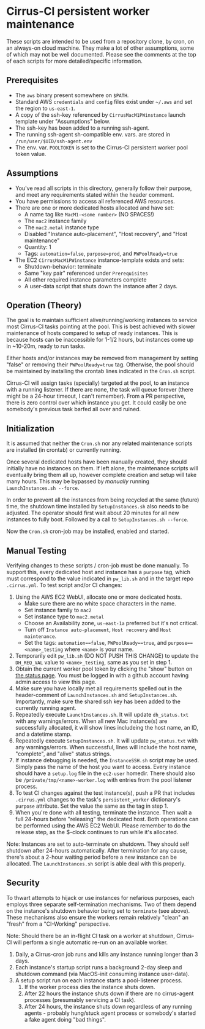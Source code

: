 # Cirrus-CI persistent worker maintenance

These scripts are intended to be used from a repository clone,
by cron, on an always-on cloud machine.  They make a lot of
other assumptions, some of which may not be well documented.
Please see the comments at the top of each scripts for more
detailed/specific information.

## Prerequisites

* The `aws` binary present somewhere on `$PATH`.
* Standard AWS `credentials` and `config` files exist under `~/.aws`
  and set the region to `us-east-1`.
* A copy of the ssh-key referenced by `CirrusMacM1PWinstance` launch template
  under "Assumptions" below.
* The ssh-key has been added to a running ssh-agent.
* The running ssh-agent sh-compatible env. vars. are stored in
  `/run/user/$UID/ssh-agent.env`
* The env. var. `POOLTOKEN` is set to the Cirrus-CI persistent worker pool
  token value.

## Assumptions

* You've read all scripts in this directory, generally follow
  their purpose, and meet any requirements stated within the
  header comment.
* You have permissions to access all referenced AWS resources.
* There are one or more dedicated hosts allocated and have set:
  * A name tag like `MacM1-<some number>` (NO SPACES!)
  * The `mac2` instance family
  * The `mac2.metal` instance type
  * Disabled "Instance auto-placement", "Host recovery", and "Host maintenance"
  * Quantity: 1
  * Tags: `automation=false`, `purpose=prod`, and `PWPoolReady=true`
* The EC2 `CirrusMacM1PWinstance` instance-template exists and sets:
  * Shutdown-behavior: terminate
  * Same "key pair" referenced under `Prerequisites`
  * All other required instance parameters complete
  * A user-data script that shuts down the instance after 2 days.

## Operation (Theory)

The goal is to maintain sufficient alive/running/working instances
to service most Cirrus-CI tasks pointing at the pool.  This is
best achieved with slower maintenance of hosts compared to setup
of ready instances.  This is because hosts can be inaccessible for
1-1/2 hours, but instances come up in ~10-20m, ready to run tasks.

Either hosts and/or instances may be removed from management by
setting "false" or removing their `PWPoolReady=true` tag.  Otherwise,
the pool should be maintained by installing the crontab lines
indicated in the `Cron.sh` script.

Cirrus-CI will assign tasks (specially) targeted at the pool, to an
instance with a running listener.  If there are none, the task will
queue forever (there might be a 24-hour timeout, I can't remember).
From a PR perspective, there is zero control over which instance you
get.  It could easily be one somebody's previous task barfed all over
and ruined.

## Initialization

It is assumed that neither the `Cron.sh` nor any related maintenance
scripts are installed (in crontab) or currently running.

Once several dedicated hosts have been manually created, they
should initially have no instances on them.  If left alone, the
maintenance scripts will eventually bring them all up, however
complete creation and setup will take many hours.  This may be
bypassed by *manually* running `LaunchInstances.sh --force`.

In order to prevent all the instances from being recycled at the same
(future) time, the shutdown time installed by `SetupInstances.sh` also
needs to be adjusted.  The operator should first wait about 20 minutes
for all new instances to fully boot.  Followed by a call to
`SetupInstances.sh --force`.

Now the `Cron.sh` cron-job may be installed, enabled and started.

## Manual Testing

Verifying changes to these scripts / cron-job must be done manually.
To support this, every dedicated host and instance has a `purpose`
tag, which must correspond to the value indicated in `pw_lib.sh`
and in the target repo `.cirrus.yml`.  To test script and/or
CI changes:

1. Using the AWS EC2 WebUI, allocate one or more dedicated hosts.
   - Make sure there are no white space characters in the name.
   - Set instance family to `mac2`
   - Set instance type to `mac2.metal`
   - Choose an Availability zone, `us-east-1a` preferred but it's not critical.
   - Turn off `Instance auto-placement`, `Host recovery` and `Host maintenance`.
   - Set the tags: `automation==false`, `PWPoolReady==true`, and
     `purpose==<name>_testing` where `<name>` is your name.
1. Temporarily edit `pw_lib.sh` (DO NOT PUSH THIS CHANGE) to update the
   `DH_REQ_VAL` value to `<name>_testing`, same as you set in step 1.
1. Obtain the current worker pool token by clicking the "show"
   button on [the status
   page](https://cirrus-ci.com/pool/1cf8c7f7d7db0b56aecd89759721d2e710778c523a8c91c7c3aaee5b15b48d05).
   You must be logged in with a github account having admin access
   to view this page.
1. Make sure you have locally met all requirements spelled out in the
   header-comment of `LaunchInstances.sh` and `SetupInstances.sh`.
   Importantly, make sure the shared ssh key has been added to the
   currently running agent.
1. Repeatedly execute `LaunchInstances.sh`. It will update `dh_status.txt`
   with any warnings/errors.  When all new Mac instance(s) are successfully
   allocated, it will show lines includeing the host name,
   an ID, and a datetime stamp.
1. Repeatedly execute `SetupInstances.sh`. It will update `pw_status.txt`
   with any warnings/errors.  When successful, lines will include
   the host name, "complete", and "alive" status strings.
1. If instance debugging is needed, the `InstanceSSH.sh` script may be
   used.  Simply pass the name of the host you want to access.  Every
   instance should have a `setup.log` file in the `ec2-user` homedir.  There
   should also be `/private/tmp/<name>-worker.log` with entries from the
   pool listener process.
1. To test CI changes against the test instance(s), push a PR that includes
   `.cirrus.yml` changes to the task's `persistent_worker` dictionary's
   `purpose` attribute.  Set the value the same as the tag in step 1.
1. When you're done with all testing, terminate the instance.  Then wait
   a full 24-hours before "releasing" the dedicated host.  Both operations
   can be performed using the AWS EC2 WebUI.  Please remember to do the
   release step, as the $-clock continues to run while it's allocated.

Note: Instances are set to auto-terminate on shutdown.  They should
self shutdown after 24-hours automatically.  After termination for
any cause, there's about a 2-hour waiting period before a new instance
can be allocated. The `LaunchInstances.sh` script is able deal with this
properly.

## Security

To thwart attempts to hijack or use instances for nefarious purposes,
each employs three separate self-termination mechanisms.  Two of them
depend on the instance's shutdown behavior being set to `terminate`
(see above).  These mechanisms also ensure the workers remain relatively
"clean" an "fresh" from a "CI-Working" perspective.

Note: Should there be an in-flight CI task on a worker at
shutdown, Cirrus-CI will perform a single automatic re-run on an
available worker.

1. Daily, a Cirrus-cron job runs and kills any instance running longer
   than 3 days.
2. Each instance's startup script runs a background 2-day sleep and
   shutdown command (via MacOS-init consuming instance user-data).
3. A setup script run on each instance starts a pool-listener
   process.
   1. If the worker process dies the instance shuts down.
   2. After 22 hours the instance shuts down if there are no
      cirrus-agent processes (presumably servicing a CI task).
   3. After 24 hours, the instance shuts down regardless of any
      running agents - probably hung/stuck agent process or somebody's
      started a fake agent doing "bad things".
